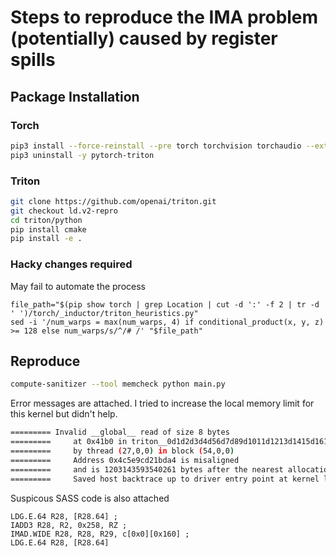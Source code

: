 # Steps to reproduce the IMA problem (potentially) caused by register spills

## Package Installation

### Torch

```bash
pip3 install --force-reinstall --pre torch torchvision torchaudio --extra-index-url https://download.pytorch.org/whl/nightly/cu118
pip3 uninstall -y pytorch-triton
```

### Triton

```bash
git clone https://github.com/openai/triton.git
git checkout ld.v2-repro
cd triton/python
pip install cmake
pip install -e .
```

### Hacky changes required

May fail to automate the process

```
file_path="$(pip show torch | grep Location | cut -d ':' -f 2 | tr -d ' ')/torch/_inductor/triton_heuristics.py"
sed -i '/num_warps = max(num_warps, 4) if conditional_product(x, y, z) >= 128 else num_warps/s/^/# /' "$file_path"
```

## Reproduce

```bash
compute-sanitizer --tool memcheck python main.py
```

Error messages are attached. I tried to increase the local memory limit for this kernel but didn't help.

```bash
========= Invalid __global__ read of size 8 bytes
=========     at 0x41b0 in triton__0d1d2d3d4d56d7d89d1011d1213d1415d1617d1819d2021d2223d2425d2627d2829d3031d3233d3435d3637d3839d4041d42d
=========     by thread (27,0,0) in block (54,0,0)
=========     Address 0x4c5e9cd21bda4 is misaligned
=========     and is 1203143593540261 bytes after the nearest allocation at 0x7fa91aa00100 of size 512 bytes
=========     Saved host backtrace up to driver entry point at kernel launch time
```

Suspicous SASS code is also attached

```
LDG.E.64 R28, [R28.64] ;
IADD3 R28, R2, 0x258, RZ ;
IMAD.WIDE R28, R28, R29, c[0x0][0x160] ;
LDG.E.64 R28, [R28.64] 
```
